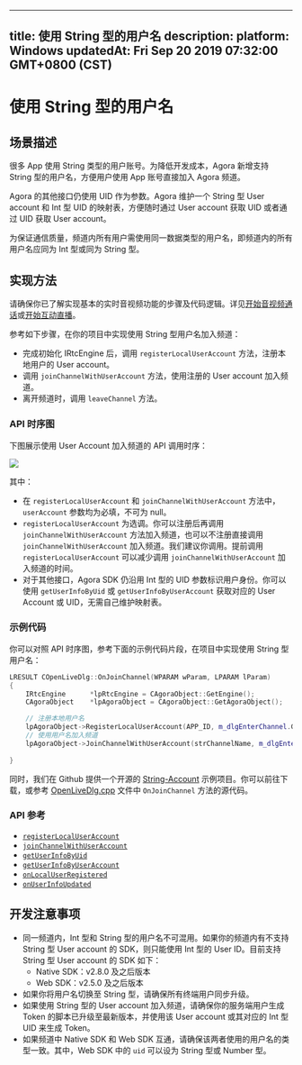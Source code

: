 
---
title: 使用 String 型的用户名
description: 
platform: Windows
updatedAt: Fri Sep 20 2019 07:32:00 GMT+0800 (CST)
---
# 使用 String 型的用户名
## 场景描述

很多 App 使用 String 类型的用户账号。为降低开发成本，Agora 新增支持 String 型的用户名，方便用户使用 App 账号直接加入 Agora 频道。

Agora 的其他接口仍使用 UID 作为参数。Agora 维护一个 String 型 User account 和 Int 型 UID 的映射表，方便随时通过 User account 获取 UID 或者通过 UID 获取 User account。

为保证通信质量，频道内所有用户需使用同一数据类型的用户名，即频道内的所有用户名应同为 Int 型或同为 String 型。

## 实现方法
请确保你已了解实现基本的实时音视频功能的步骤及代码逻辑。详见[开始音视频通话](../../cn/Voice/start_call_windows.md)或[开始互动直播](../../cn/Voice/start_live_windows.md)。

参考如下步骤，在你的项目中实现使用 String 型用户名加入频道：

- 完成初始化 IRtcEngine 后，调用 `registerLocalUserAccount` 方法，注册本地用户的 User account。
- 调用 `joinChannelWithUserAccount` 方法，使用注册的 User account 加入频道。
- 离开频道时，调用 `leaveChannel` 方法。

### API 时序图

下图展示使用 User Account 加入频道的 API 调用时序：

![](https://web-cdn.agora.io/docs-files/1568716429057)

其中：

- 在 `registerLocalUserAccount` 和 `joinChannelWithUserAccount` 方法中，`userAccount` 参数均为必填，不可为 null。
- `registerLocalUserAccount` 为选调。你可以注册后再调用 `joinChannelWithUserAccount` 方法加入频道，也可以不注册直接调用 `joinChannelWithUserAccount` 加入频道。我们建议你调用。提前调用 `registerLocalUserAccount` 可以减少调用 `joinChannelWithUserAccount` 加入频道的时间。
- 对于其他接口，Agora SDK 仍沿用 Int 型的 UID 参数标识用户身份。你可以使用 `getUserInfoByUid` 或 `getUserInfoByUserAccount` 获取对应的 User Account 或 UID，无需自己维护映射表。

### 示例代码

你可以对照 API 时序图，参考下面的示例代码片段，在项目中实现使用 String 型用户名：

```C++
LRESULT COpenLiveDlg::OnJoinChannel(WPARAM wParam, LPARAM lParam)
{
	IRtcEngine		*lpRtcEngine = CAgoraObject::GetEngine();
	CAgoraObject	*lpAgoraObject = CAgoraObject::GetAgoraObject();

	// 注册本地用户名
	lpAgoraObject->RegisterLocalUserAccount(APP_ID, m_dlgEnterChannel.GetStringUid());
	// 使用用户名加入频道
	lpAgoraObject->JoinChannelWithUserAccount(strChannelName, m_dlgEnterChannel.GetStringUid());
	
}
```

同时，我们在 Github 提供一个开源的 [String-Account](https://github.com/AgoraIO/Advanced-Video/tree/master/String-Account) 示例项目。你可以前往下载，或参考 [OpenLiveDlg.cpp](https://github.com/AgoraIO/Advanced-Video/blob/master/String-Account/Agora-String-Account-Windows/OpenLive/OpenLiveDlg.cpp) 文件中 `OnJoinChannel` 方法的源代码。

### API 参考

- [`registerLocalUserAccount`](https://docs.agora.io/cn/Voice/API%20Reference/cpp/classagora_1_1rtc_1_1_i_rtc_engine.html#a0d44b74ced4005ee86353c13186f870d)
- [`joinChannelWithUserAccount`](https://docs.agora.io/cn/Voice/API%20Reference/cpp/classagora_1_1rtc_1_1_i_rtc_engine.html#a14f8c308c6c57c55653552b939a8527a)
- [`getUserInfoByUid`](https://docs.agora.io/cn/Voice/API%20Reference/cpp/classagora_1_1rtc_1_1_i_rtc_engine.html#abf4572004e6ceb99ce0ff76a75c69d0b)
- [`getUserInfoByUserAccount`](https://docs.agora.io/cn/Voice/API%20Reference/cpp/classagora_1_1rtc_1_1_i_rtc_engine.html#a4f75984d3c5de5f6e3e4d8bd81e3b409)
- [`onLocalUserRegistered`](https://docs.agora.io/cn/Voice/API%20Reference/cpp/classagora_1_1rtc_1_1_i_rtc_engine_event_handler.html#a919404869f86412e1945c730e5219b20)
- [`onUserInfoUpdated`](https://docs.agora.io/cn/Voice/API%20Reference/cpp/classagora_1_1rtc_1_1_i_rtc_engine_event_handler.html#ad086cc4d8e5555cc75a0ab264c16d5ff)

## 开发注意事项

- 同一频道内，Int 型和 String 型的用户名不可混用。如果你的频道内有不支持 String 型 User account 的 SDK，则只能使用 Int 型的 User ID。目前支持 String 型 User account 的 SDK 如下：
  - Native SDK：v2.8.0 及之后版本
  - Web SDK：v2.5.0 及之后版本
- 如果你将用户名切换至 String 型，请确保所有终端用户同步升级。
- 如果使用 String 型的 User account 加入频道，请确保你的服务端用户生成 Token 的脚本已升级至最新版本，并使用该 User account 或其对应的 Int 型 UID 来生成 Token。
- 如果频道中 Native SDK 和 Web SDK 互通，请确保该两者使用的用户名的类型一致。其中，Web SDK 中的 `uid` 可以设为 String 型或 Number 型。
